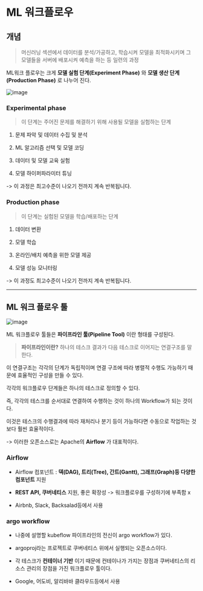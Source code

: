 # ML 워크플로우

## 개념

> 머신러닝 섹션에서 데이터를 분석/가공하고, 학습시켜 모델을 최적화시키며 그 모델들을 서버에 배포시켜 예측을 하는 등 일련의 과정

ML워크 플로우는 크게 __모델 실험 단계(Experiment Phase)__ 와 __모델 생산 단계(Production Phase)__ 로 나누어 진다.

![image](https://user-images.githubusercontent.com/54052704/223021397-6644e1f8-dc26-40df-9dc5-c4fe21564f76.png)

### Experimental phase

> 이 단계는 주어진 문제를 해결하기 위해 사용될 모델을 실험하는 단계

1. 문제 파악 및 데이터 수집 및 분석

2. ML 알고리즘 선택 및 모델 코딩

3. 데이터 및 모델 교육 실험

4. 모델 하이퍼파라미터 튜닝

-> 이 과정은 최고수준이 나오기 전까지 계속 반복됩니다.

### Production  phase

> 이 단계는 실험된 모델을 학습/배포하는 단계

1. 데이터 변환

2. 모델 학습

3. 온라인/배치 예측을 위한 모델 제공

4. 모델 성능 모니터링

-> 이 과정도 최고수준이 나오기 전까지 계속 반복됩니다.

---
## ML 워크 플로우 툴

![image](https://user-images.githubusercontent.com/54052704/223029023-1b149b3d-cbf5-4d0e-83fc-9d573d35ca6a.png)


ML 워크플로우 툴들은 __파이프라인 툴(Pipeline Tool)__ 이란 형태를 구성된다.

> __파이프라인이란?__ 하나의 테스크 결과가 다음 테스크로 이어지는 연결구조를 말한다.

이 연결구조는 각각의 단계가 독립적이며 연결 구조에 따라 병렬적 수행도 가능하기 때문에 효율적인 구성을 만들 수 있다.

각각의 워크플로우 단계들은 하나의 테스크로 정의할 수 있다.

즉, 각각의 테스크를 순서대로 연결하여 수행하는 것이 하나의 Workflow가 되는 것이다.

이것은 테스크의 수행결과에 따라 재처리나 분기 등이 가능하다면 수동으로 작업하는 것보다 훨씬 효율적이다.

-> 이러한 오픈소스로는 Apache의 __Airflow__ 가 대표적이다.

### Airflow

- Airflow 컴포넌트 : __덱(DAG), 트리(Tree), 간트(Gantt), 그래프(Graph)등 다양한 컴포넌트__ 지원

- __REST API, 쿠버네티스__ 지원, 좋은 확장성
-> 워크플로우를 구성하기에 부족함 x

- Airbnb, Slack, Backsalad등에서 사용

### argo workflow

- 나중에 설명할 kubeflow 파이프라인의 전신이 argo workflow가 있다.

- argoproj라는 프로젝트로 쿠버네티스 위에서 실행되는 오픈소스이다.

- 각 테스크가 __컨테이너 기반__ 이기 때문에 컨테이나가 가지는 장점과 쿠버네티스의 리소스 관리의 장점을 가진 워크플로우 툴이다.

- Google, 어도비, 알리바바 클라우드등에서 사용

